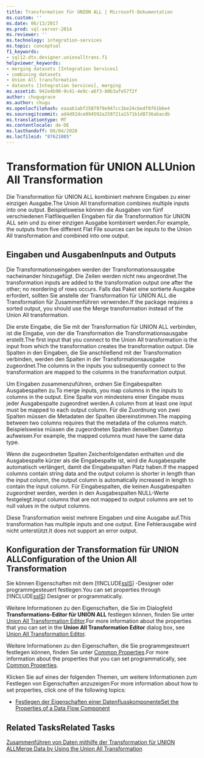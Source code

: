 ```yaml
---
title: Transformation für UNION ALL | Microsoft-Dokumentation
ms.custom: ''
ms.date: 06/13/2017
ms.prod: sql-server-2014
ms.reviewer: ''
ms.technology: integration-services
ms.topic: conceptual
f1_keywords:
- sql12.dts.designer.unionalltrans.f1
helpviewer_keywords:
- merging datasets [Integration Services]
- combining datasets
- Union All transformation
- datasets [Integration Services], merging
ms.assetid: 942e4b90-9c41-4e9c-a6f3-80b3afe57f2f
author: chugugrace
ms.author: chugu
ms.openlocfilehash: eaaab1abf2587979e947cc1be24cbedf8f61b6e4
ms.sourcegitcommit: ad4d92dce894592a259721a1571b1d8736abacdb
ms.translationtype: MT
ms.contentlocale: de-DE
ms.lasthandoff: 08/04/2020
ms.locfileid: "87621085"
---
```

# <a name="union-all-transformation"></a><span data-ttu-id="142a9-102">Transformation für UNION ALL</span><span class="sxs-lookup"><span data-stu-id="142a9-102">Union All Transformation</span></span>
  <span data-ttu-id="142a9-103">Die Transformation für UNION ALL kombiniert mehrere Eingaben zu einer einzigen Ausgabe.</span><span class="sxs-lookup"><span data-stu-id="142a9-103">The Union All transformation combines multiple inputs into one output.</span></span> <span data-ttu-id="142a9-104">Beispielsweise können die Ausgaben von fünf verschiedenen Flatfilequellen Eingaben für die Transformation für UNION ALL sein und zu einer einzigen Ausgabe kombiniert werden.</span><span class="sxs-lookup"><span data-stu-id="142a9-104">For example, the outputs from five different Flat File sources can be inputs to the Union All transformation and combined into one output.</span></span>  
  
## <a name="inputs-and-outputs"></a><span data-ttu-id="142a9-105">Eingaben und Ausgaben</span><span class="sxs-lookup"><span data-stu-id="142a9-105">Inputs and Outputs</span></span>  
 <span data-ttu-id="142a9-106">Die Transformationseingaben werden der Transformationsausgabe nacheinander hinzugefügt. Die Zeilen werden nicht neu angeordnet.</span><span class="sxs-lookup"><span data-stu-id="142a9-106">The transformation inputs are added to the transformation output one after the other; no reordering of rows occurs.</span></span> <span data-ttu-id="142a9-107">Falls das Paket eine sortierte Ausgabe erfordert, sollten Sie anstelle der Transformation für UNION ALL die Transformation für Zusammenführen verwenden.</span><span class="sxs-lookup"><span data-stu-id="142a9-107">If the package requires a sorted output, you should use the Merge transformation instead of the Union All transformation.</span></span>  
  
 <span data-ttu-id="142a9-108">Die erste Eingabe, die Sie mit der Transformation für UNION ALL verbinden, ist die Eingabe, von der die Transformation die Transformationsausgabe erstellt.</span><span class="sxs-lookup"><span data-stu-id="142a9-108">The first input that you connect to the Union All transformation is the input from which the transformation creates the transformation output.</span></span> <span data-ttu-id="142a9-109">Die Spalten in den Eingaben, die Sie anschließend mit der Transformation verbinden, werden den Spalten in der Transformationsausgabe zugeordnet.</span><span class="sxs-lookup"><span data-stu-id="142a9-109">The columns in the inputs you subsequently connect to the transformation are mapped to the columns in the transformation output.</span></span>  
  
 <span data-ttu-id="142a9-110">Um Eingaben zusammenzuführen, ordnen Sie Eingabespalten Ausgabespalten zu.</span><span class="sxs-lookup"><span data-stu-id="142a9-110">To merge inputs, you map columns in the inputs to columns in the output.</span></span> <span data-ttu-id="142a9-111">Eine Spalte von mindestens einer Eingabe muss jeder Ausgabespalte zugeordnet werden.</span><span class="sxs-lookup"><span data-stu-id="142a9-111">A column from at least one input must be mapped to each output column.</span></span> <span data-ttu-id="142a9-112">Für die Zuordnung von zwei Spalten müssen die Metadaten der Spalten übereinstimmen.</span><span class="sxs-lookup"><span data-stu-id="142a9-112">The mapping between two columns requires that the metadata of the columns match.</span></span> <span data-ttu-id="142a9-113">Beispielsweise müssen die zugeordneten Spalten denselben Datentyp aufweisen.</span><span class="sxs-lookup"><span data-stu-id="142a9-113">For example, the mapped columns must have the same data type.</span></span>  
  
 <span data-ttu-id="142a9-114">Wenn die zugeordneten Spalten Zeichenfolgendaten enthalten und die Ausgabespalte kürzer als die Eingabespalte ist, wird die Ausgabespalte automatisch verlängert, damit die Eingabespalten Platz haben.</span><span class="sxs-lookup"><span data-stu-id="142a9-114">If the mapped columns contain string data and the output column is shorter in length than the input column, the output column is automatically increased in length to contain the input column.</span></span> <span data-ttu-id="142a9-115">Für Eingabespalten, die keinen Ausgabespalten zugeordnet werden, werden in den Ausgabespalten NULL-Werte festgelegt.</span><span class="sxs-lookup"><span data-stu-id="142a9-115">Input columns that are not mapped to output columns are set to null values in the output columns.</span></span>  
  
 <span data-ttu-id="142a9-116">Diese Transformation weist mehrere Eingaben und eine Ausgabe auf.</span><span class="sxs-lookup"><span data-stu-id="142a9-116">This transformation has multiple inputs and one output.</span></span> <span data-ttu-id="142a9-117">Eine Fehlerausgabe wird nicht unterstützt.</span><span class="sxs-lookup"><span data-stu-id="142a9-117">It does not support an error output.</span></span>  
  
## <a name="configuration-of-the-union-all-transformation"></a><span data-ttu-id="142a9-118">Konfiguration der Transformation für UNION ALL</span><span class="sxs-lookup"><span data-stu-id="142a9-118">Configuration of the Union All Transformation</span></span>  
 <span data-ttu-id="142a9-119">Sie können Eigenschaften mit dem [!INCLUDE[ssIS](../../../includes/ssis-md.md)] -Designer oder programmgesteuert festlegen.</span><span class="sxs-lookup"><span data-stu-id="142a9-119">You can set properties through [!INCLUDE[ssIS](../../../includes/ssis-md.md)] Designer or programmatically.</span></span>  
  
 <span data-ttu-id="142a9-120">Weitere Informationen zu den Eigenschaften, die Sie im Dialogfeld **Transformations-Editor für UNION ALL** festlegen können, finden Sie unter [Union All Transformation Editor](../../union-all-transformation-editor.md).</span><span class="sxs-lookup"><span data-stu-id="142a9-120">For more information about the properties that you can set in the **Union All Transformation Editor** dialog box, see [Union All Transformation Editor](../../union-all-transformation-editor.md).</span></span>  
  
 <span data-ttu-id="142a9-121">Weitere Informationen zu den Eigenschaften, die Sie programmgesteuert festlegen können, finden Sie unter [Common Properties](../../common-properties.md).</span><span class="sxs-lookup"><span data-stu-id="142a9-121">For more information about the properties that you can set programmatically, see [Common Properties](../../common-properties.md).</span></span>  
  
 <span data-ttu-id="142a9-122">Klicken Sie auf eines der folgenden Themen, um weitere Informationen zum Festlegen von Eigenschaften anzuzeigen:</span><span class="sxs-lookup"><span data-stu-id="142a9-122">For more information about how to set properties, click one of the following topics:</span></span>  
  
-   [<span data-ttu-id="142a9-123">Festlegen der Eigenschaften einer Datenflusskomponente</span><span class="sxs-lookup"><span data-stu-id="142a9-123">Set the Properties of a Data Flow Component</span></span>](../set-the-properties-of-a-data-flow-component.md)  
  
## <a name="related-tasks"></a><span data-ttu-id="142a9-124">Related Tasks</span><span class="sxs-lookup"><span data-stu-id="142a9-124">Related Tasks</span></span>  
 [<span data-ttu-id="142a9-125">Zusammenführen von Daten mithilfe der Transformation für UNION ALL</span><span class="sxs-lookup"><span data-stu-id="142a9-125">Merge Data by Using the Union All Transformation</span></span>](union-all-transformation.md)  
  
  

